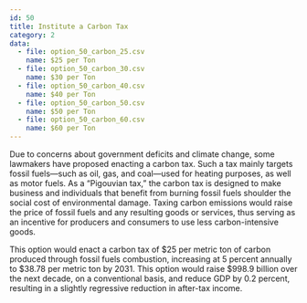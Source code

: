 ```yaml
---
id: 50
title: Institute a Carbon Tax
category: 2
data:
  - file: option_50_carbon_25.csv
    name: $25 per Ton
  - file: option_50_carbon_30.csv
    name: $30 per Ton
  - file: option_50_carbon_40.csv
    name: $40 per Ton
  - file: option_50_carbon_50.csv
    name: $50 per Ton
  - file: option_50_carbon_60.csv
    name: $60 per Ton
---
```


Due to concerns about government deficits and climate change, some lawmakers have proposed enacting a carbon tax. Such a tax mainly targets fossil fuels—such as oil, gas, and coal—used for heating purposes, as well as motor fuels. As a “Pigouvian tax,” the carbon tax is designed to make business and individuals that benefit from burning fossil fuels shoulder the social cost of environmental damage. Taxing carbon emissions would raise the price of fossil fuels and any resulting goods or services, thus serving as an incentive for producers and consumers to use less carbon-intensive goods.

This option would enact a carbon tax of $25 per metric ton of carbon produced through fossil fuels combustion, increasing at 5 percent annually to $38.78 per metric ton by 2031. This option would raise $998.9 billion over the next decade, on a conventional basis, and reduce GDP by 0.2 percent, resulting in a slightly regressive reduction in after-tax income.

